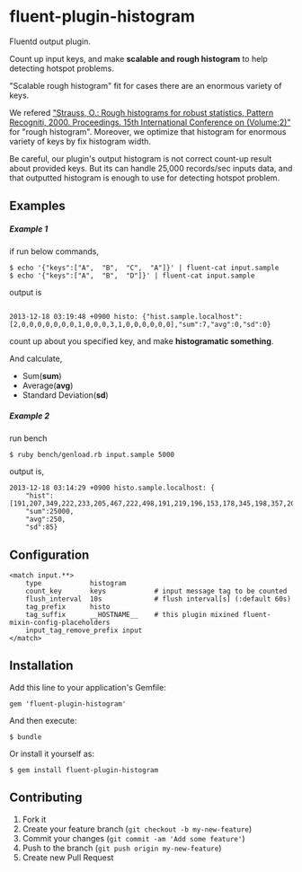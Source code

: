 # fluent-plugin-histogram

Fluentd output plugin. 

Count up input keys, and make **scalable and rough histogram** to help detecting hotspot problems.

"Scalable rough histogram" fit for cases there are an enormous variety of keys.

We refered ["Strauss,  O.: Rough histograms for robust statistics, Pattern Recogniti, 2000. Proceedings. 15th International Conference on (Volume:2)"](http://ieeexplore.ieee.org/xpl/mostRecentIssue.jsp?punumber=7237) for "rough histogram". 
Moreover, we optimize that histogram for enormous variety of keys by fix histogram width.

Be careful, our plugin's output histogram is not correct count-up result about provided keys. But its can handle 25,000 records/sec inputs data, and that outputted histogram is enough to use for detecting hotspot problem.

## Examples

##### Example 1

if run below commands, 
```
$ echo '{"keys":["A",  "B",  "C",  "A"]}' | fluent-cat input.sample
$ echo '{"keys":["A",  "B",  "D"]}' | fluent-cat input.sample
```

output is
```

2013-12-18 03:19:48 +0900 histo: {"hist.sample.localhost":[2,0,0,0,0,0,0,0,1,0,0,0,3,1,0,0,0,0,0,0],"sum":7,"avg":0,"sd":0}
```

count up about you specified key, and make **histogramatic something**.

And calculate,

* Sum(**sum**)
* Average(**avg**)
* Standard Deviation(**sd**)

##### Example 2

run bench
```
$ ruby bench/genload.rb input.sample 5000
```

output is, 
```
2013-12-18 03:14:29 +0900 histo.sample.localhost: {
    "hist":[191,207,349,222,233,205,467,222,498,191,219,196,153,178,345,198,357,207,190,345,390,213,487,173,325,192,188,231,366,187,173,219,166,395,322,186,200,191,204,202,223,164,178,302,170,234,223,142,365,195,466,182,168,158,196,195,213,317,355,190,209,249,325,197,194,207,193,336,352,340,181,354,227,192,193,454,334,346,164,181,219,190,338,203,352,223,199,359,186,378,223,194,330,204,198,319,207,217,193,221],
    "sum":25000,
    "avg":250,
    "sd":85}
```

## Configuration

```
<match input.**>
    type            histogram
    count_key       keys            # input message tag to be counted
    flush_interval  10s             # flush interval[s] (:default 60s)
    tag_prefix      histo
    tag_suffix      __HOSTNAME__    # this plugin mixined fluent-mixin-config-placeholders
    input_tag_remove_prefix input
</match>
```

## Installation

Add this line to your application's Gemfile:

    gem 'fluent-plugin-histogram'

And then execute:

    $ bundle

Or install it yourself as:

    $ gem install fluent-plugin-histogram

## Contributing

1. Fork it
2. Create your feature branch (`git checkout -b my-new-feature`)
3. Commit your changes (`git commit -am 'Add some feature'`)
4. Push to the branch (`git push origin my-new-feature`)
5. Create new Pull Request
